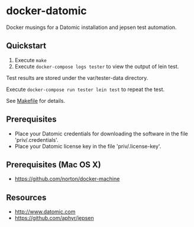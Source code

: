 # docker-datomic
Docker musings for a Datomic installation and jepsen test automation.

## Quickstart

1. Execute `make`
2. Execute `docker-compose logs tester` to view the output of lein test.

Test results are stored under the var/tester-data directory.

Execute `docker-compose run tester lein test` to repeat the test.

See [Makefile](./Makefile) for details.

## Prerequisites
- Place your Datomic credentials for downloading the software in the file 'priv/.credentials'.
- Place your Datomic license key in the file 'priv/.license-key'.

## Prerequisites (Mac OS X)
- https://github.com/norton/docker-machine

## Resources
- http://www.datomic.com
- https://github.com/aphyr/jepsen

